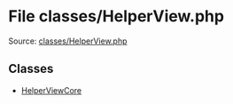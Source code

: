 File classes/HelperView.php
=========

Source: [classes/HelperView.php](https://github.com/PrestaShop/PrestaShop/blob/1.5.0.1/classes/HelperView.php)


Classes
-------

* [HelperViewCore](class.HelperViewCore.md)

